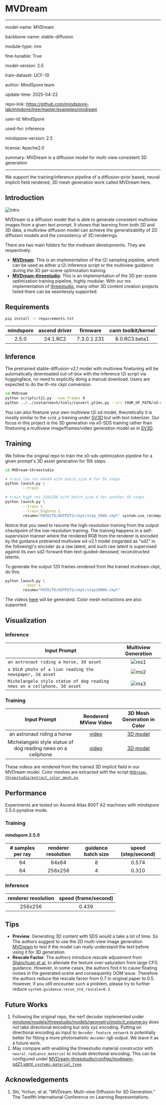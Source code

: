 # MVDream

---

model-name: MVDream

backbone-name: stable-diffusion

module-type: mm

fine-tunable: True

model-version: 2.5

train-dataset: UCF-10

author: MindSpore team

update-time: 2025-04-22

repo-link: <https://github.com/mindspore-lab/mindone/tree/master/examples/mvdream>

user-id: MindSpore

used-for: inference

mindspore-version: 2.5

license: Apache2.0

summary: MVDream is a diffusion model for multi-view consistent 3D generation

---

We support the training/inference pipeline of a diffusion-prior based, neural implicit field rendered, 3D mesh generation work called MVDream here.

## Introduction

![intro](https://github.com/user-attachments/assets/2f32333b-f481-4b25-8e43-b4bde1901031)

MVDream is a diffusion model that is able to generate consistent multiview images from a given text prompt. It shows that learning from both 2D and 3D data, a multiview diffusion model can achieve the generalizability of 2D diffusion models and the consistency of 3D renderings.

There are two main folders for the mvdream developments. They are respectively:

- [**MVDream**](https://github.com/bytedance/MVDream): This is an implementation of the t2i sampling pipeline, which can be used as either a t2i inference script or the multiview guidance during the 3D per-scene optimization training.
- [**MVDream-threestudio**](https://github.com/bytedance/MVDream-threestudio): This is an implementation of the 3D per-scene optimization training pipeline, highly modular. With our ms implementation of [threestudio](https://github.com/threestudio-project/threestudio), many other 3D content creation projects listed there can be seamlessly supported.

## Requirements

```bash
pip install -r requirements.txt
```

| mindspore | ascend driver |  firmware   | cann toolkit/kernel |
| :-------: | :-----------: | :---------: | :-----------------: |
|   2.5.0   |   24.1.RC2    | 7.3.0.1.231 |    8.0.RC3.beta1    |

## Inference

The pretrained stable-diffusion-v2.1 model with multiview finetuning will be automatically downloaded out-of-box with the inference t2i script via huggingface, no need to explicitly doing a manual download. Users are expected to do the _th-ms_ ckpt conversion.

```bash
cd MVDream
python scripts/t2i.py --num_frames 4
python ../../instantmesh/tools/convert_pt2ms.py --src YOUR_HF_PATH/sd-v2.1-base-4view.pt --trgt ./sd-v2.1-base-4view.ckpt  # run t2i again with the converted ckpt
```

You can also finetune your own multiview t2i sd model, theoretically it is mostly similar to the `sv3d_p` training under [SV3D](../sv3d) but with text tokenizer. Our focus in this project is the 3D generation via x0-SDS training rather than finetuning a multiview image/frames/video generation model as in [SV3D](../sv3d).

## Training

We follow the original repo to train the x0-sds optimization pipeline for a given prompt's 3D asset generation for 10k steps.

```bash
cd MVDream-threestudio

# train low res 64x64 with batch_size 8 for 5k steps
python launch.py \
        --train

# train high res 256x256 with batch_size 4 for another 5k steps
python launch.py \
        --train \
        --train_highres \
        resume="PATH/TO/OUTPUTS/ckpt/step_5000.ckpt" system.use_recompute=true
```

Notice that you need to resume the high-resolution training from the output checkpoint of the low-resolution training. The training happens in a self-supervision manner where the rendered RGB from the renderer is encoded by the guidance pretrained multiview sd-v2.1 model (regarded as "sd2" in the following)'s encoder as a raw latent, and such raw latent is supervised against its own sd2-forward then text-guided-denoised, reconstructed latents.

To generate the output 120 frames rendered from the trained mvdream ckpt, do this:

```bash
python launch.py \
        --test \
        resume="PATH/TO/OUTPUTS/ckpt/step10000.ckpt"
```

The videos [here](#training-1) will be generated. Color mesh extractions are also supported.

## Visualization

### Inference

| Input Prompt                                                             |                                  Multiview Generation                                   |
| ------------------------------------------------------------------------ | :-------------------------------------------------------------------------------------: |
| `an astronaut riding a horse, 3d asset`                                  | ![ms1](https://github.com/user-attachments/assets/a28ef511-71fa-4af7-be0e-97a6c04a23bb) |
| `a DSLR photo of a lion reading the newspaper, 3d asset`                 | ![ms2](https://github.com/user-attachments/assets/3e8f6c6e-1b91-47c8-87a2-6f29023b5ee2) |
| `Michelangelo style statue of dog reading news on a cellphone, 3d asset` | ![ms3](https://github.com/user-attachments/assets/77e92964-d9d7-4f76-a63a-8558366bb6e4) |

### Training

|                         Input Prompt                         |                                  Rendererd MView Video                                   |                           3D Mesh Generation in Color                           |
|:------------------------------------------------------------:|:----------------------------------------------------------------------------------------:|:-------------------------------------------------------------------------------:|
|               an astronaut riding a horse                    | [video](https://github.com/user-attachments/assets/fb424c82-7262-4591-b182-8e9f4789f6f8) | [3D model](https://sketchfab.com/models/2191db5b61834839aac5238f60d70e59/embed) |
| Michelangelo style statue of dog reading news on a cellphone | [video](https://github.com/user-attachments/assets/80d11282-4a5d-4b5a-9c68-3dc5dd16fb00) | [3D model](https://sketchfab.com/models/c21773f276884a5db7d47e41926645e4/embed) |

These videos are rendered from the trained 3D implicit field in our MVDream model. Color meshes are extracted with the script [`MVDream-threestudio/extract_color_mesh.py`](MVDream-threestudio/extract_color_mesh.py).

## Performance

Experiments are tested on Ascend Atlas 800T A2 machines with mindspore 2.5.0 pynative mode.

### Training

#### mindspore 2.5.0

| # samples per ray | renderer resolution | guidance batch size | speed (step/second) |
| :---------------: | :-----------------: | :-----------------: | :-----------------: |
|        64         |        64x64        |          8          |        0.574        |
|        64         |       256x256       |          4          |        0.310        |

### Inference

| renderer resolution | speed (frame/second) |
| :-----------------: | :------------------: |
|       256x256       |        0.439         |

## Tips

- **Preview**. Generating 3D content with SDS would a take a lot of time. So The authors suggest to use the 2D multi-view image generation [MVDream](MVDream) to test if the model can really understand the text before using it for 3D generation.
- **Rescale Factor**. The authors introduce rescale adjustment from [Shanchuan et al.](https://arxiv.org/abs/2305.08891) to alleviate the texture over-saturation from large CFG guidance. However, in some cases, the authors find it to cause floating noises in the generated scene and consequently OOM issue. Therefore the authors reduce the rescale factor from 0.7 in original paper to 0.5. However, if you still encounter such a problem, please try to further reduce `system.guidance.recon_std_rescale=0.3`.

## Future Works

1. Following the original repo, the nerf decoder implemented under [mindone/models/threestudio/models/geometry/implicit_volume.py](../../mindone/models/threestudio/models/geometry/implicit_volume.py) does not take directional encoding but only xyz encoding. Putting on directional encoding as input to `decoder.feature_network` is potentially better for fitting a more photorealistic `decoder` rgb output. We leave it as a future work.
2. May compare with enabling the threestudio material constructor with `neural_radiance_material` to include directional encoding. This can be configured under [MVDream-threestudio/configs/mvdream-sd21.yaml`.systems.material_type`](MVDream-threestudio/configs/mvdream-sd21.yaml).

## Acknowledgements

1. Shi, Yichun, et al. "MVDream: Multi-view Diffusion for 3D Generation." The Twelfth International Conference on Learning Representations.
